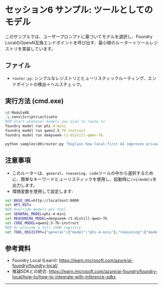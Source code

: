 <!--
CO_OP_TRANSLATOR_METADATA:
{
  "original_hash": "d28c8fdf6c32d02120403c7b4526392b",
  "translation_date": "2025-09-22T12:28:13+00:00",
  "source_file": "Module08/samples/06/README.md",
  "language_code": "ja"
}
-->
# セッション6 サンプル: ツールとしてのモデル

このサンプルでは、ユーザープロンプトに基づいてモデルを選択し、Foundry LocalのOpenAI互換エンドポイントを呼び出す、最小限のルーター＋ツールレジストリを実装しています。

## ファイル
- `router.py`: シンプルなレジストリとヒューリスティックルーティング、エンドポイントの検出＋ヘルスチェック。

## 実行方法 (cmd.exe)
```cmd
cd Module08
.\.venv\Scripts\activate
REM Start whatever models you plan to route to
foundry model run phi-4-mini
foundry model run qwen2.5-7b-instruct
foundry model run deepseek-r1-distill-qwen-7b

python samples\06\router.py "Explain how local-first AI improves privacy in two sentences."
```

## 注意事項
- このルーターは、`general`、`reasoning`、`code`ツールの中から選択するために、簡単なキーワードヒューリスティックを使用し、起動時に`/v1/models`を出力します。
- 環境変数を使用して設定します:
```cmd
set BASE_URL=http://localhost:8000
set API_KEY=
REM Override models per tool
set GENERAL_MODEL=phi-4-mini
set REASONING_MODEL=deepseek-r1-distill-qwen-7b
set CODE_MODEL=qwen2.5-7b-instruct
REM Or provide a full JSON registry
set TOOL_REGISTRY={"general":{"model":"phi-4-mini"},"reasoning":{"model":"deepseek-r1-distill-qwen-7b"},"code":{"model":"qwen2.5-7b-instruct"}}
```

## 参考資料
- Foundry Local (Learn): https://learn.microsoft.com/azure/ai-foundry/foundry-local/
- 推論SDKとの統合: https://learn.microsoft.com/azure/ai-foundry/foundry-local/how-to/how-to-integrate-with-inference-sdks

---

